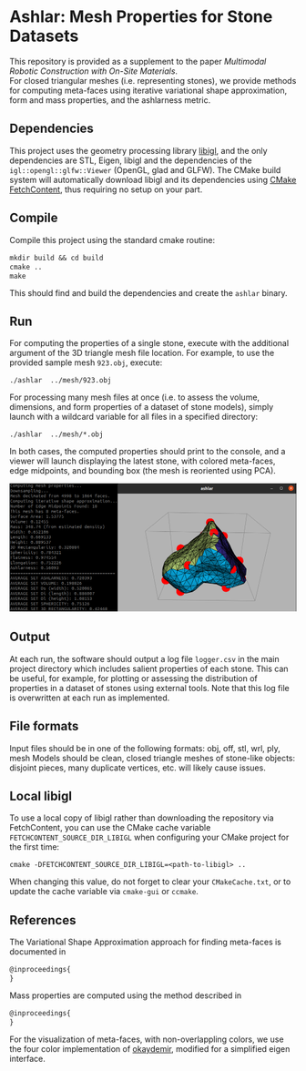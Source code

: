# Ashlar:  Mesh Properties for Stone Datasets

This repository is provided as a supplement to the paper _Multimodal Robotic Construction with On-Site Materials_.  
For closed triangular meshes (i.e. representing stones), we provide methods for computing meta-faces using iterative variational shape approximation, form and mass properties, and the ashlarness metric.

## Dependencies
This project uses the geometry processing library [libigl](http://libigl.github.io/libigl/), 
and the only dependencies are STL, Eigen, libigl and the dependencies
of the `igl::opengl::glfw::Viewer` (OpenGL, glad and GLFW).
The CMake build system will automatically download libigl and its dependencies using
[CMake FetchContent](https://cmake.org/cmake/help/latest/module/FetchContent.html),
thus requiring no setup on your part.

## Compile

Compile this project using the standard cmake routine:

    mkdir build && cd build
    cmake ..
    make

This should find and build the dependencies and create the ``ashlar`` binary.

## Run

For computing the properties of a single stone, execute with the additional argument of the 3D triangle mesh file location.
For example, to use the provided sample mesh `923.obj`, execute:

```
./ashlar  ../mesh/923.obj
```

For processing many mesh files at once (i.e. to assess the volume, dimensions, and form properties of a dataset of stone models),
simply launch with a wildcard variable for all files in a specified directory:

```
./ashlar  ../mesh/*.obj
```

In both cases, the computed properties should print to the console, and a viewer will launch displaying the latest stone, with
colored meta-faces, edge midpoints, and bounding box (the mesh is reoriented using PCA).

![ashlar](images/preview.png)

## Output
At each run, the software should output a log file `logger.csv` in the main project directory which includes salient properties of each stone.
This can be useful, for example, for plotting or assessing the distribution of properties in a dataset of stones using external tools.
Note that this log file is overwritten at each run as implemented.

## File formats
Input files should be in one of the following formats:  obj, off, stl, wrl, ply, mesh
Models should be clean, closed triangle meshes of stone-like objects:  disjoint pieces, many duplicate vertices, etc. will likely cause issues.

## Local libigl
To use a local copy of libigl rather than downloading the repository via FetchContent, you can use
the CMake cache variable `FETCHCONTENT_SOURCE_DIR_LIBIGL` when configuring your CMake project for
the first time:
```
cmake -DFETCHCONTENT_SOURCE_DIR_LIBIGL=<path-to-libigl> ..
```
When changing this value, do not forget to clear your `CMakeCache.txt`, or to update the cache variable
via `cmake-gui` or `ccmake`.

## References
The Variational Shape Approximation approach for finding meta-faces is documented in

```
@inproceedings{
}
```

Mass properties are computed using the method described in

```
@inproceedings{
}
```

For the visualization of meta-faces, with non-overlappling colors, we use the four color implementation of [okaydemir](https://github.com/okaydemir/4-color-theorem), modified for a simplified eigen interface.

